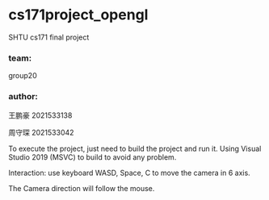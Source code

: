 # cs171project_opengl
SHTU cs171 final project

### team:

group20

### author:

王鹏豪 2021533138

周守琛 2021533042

To execute the project, just need to build the project and run it. Using Visual Studio 2019 (MSVC) to build to avoid any problem. 

Interaction: use keyboard WASD, Space, C to move the camera in 6 axis. 

The Camera direction will follow the mouse. 